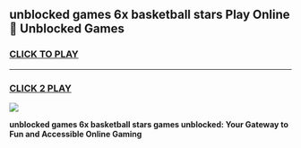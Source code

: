 
## unblocked games 6x basketball stars Play Online 👋 Unblocked Games
<h3>
<a href="https://premium.freeplayer.one?title=unblocked_games_6x_basketball_stars&ref=19F">CLICK TO PLAY</a></h3>
<hr>

<h3>
<a href="https://premium.freeplayer.one?title=unblocked_games_6x_basketball_stars&ref=19F">CLICK 2 PLAY</a>
  
</h3>

<a href="https://premium.freeplayer.one?title=unblocked_games_6x_basketball_stars&ref=19F"><img src="https://clearcache.store/games.png"></a>


**unblocked games 6x basketball stars games unblocked: Your Gateway to Fun and Accessible Online Gaming**
